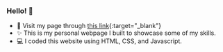 ### Hello! 👋 

- 🌱 Visit my page through [this link](https://allydavis00.github.io/){:target="_blank"}
- ✨ This is my personal webpage I built to showcase some of my skills.
- 💻 I coded this website using HTML, CSS, and Javascript.
